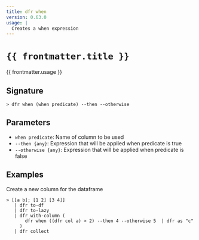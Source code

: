 ```yaml
---
title: dfr when
version: 0.63.0
usage: |
  Creates a when expression
---
```


<script>
  import { usePageFrontmatter } from '@vuepress/client';
  export default { computed: { frontmatter() { return usePageFrontmatter().value; } } }
</script>

# <code>{{ frontmatter.title }}</code>

<div style='white-space: pre-wrap;'>{{ frontmatter.usage }}</div>

## Signature

```> dfr when (when predicate) --then --otherwise```

## Parameters

 -  `when predicate`: Name of column to be used
 -  `--then {any}`: Expression that will be applied when predicate is true
 -  `--otherwise {any}`: Expression that will be applied when predicate is false

## Examples

Create a new column for the dataframe
```shell
> [[a b]; [1 2] [3 4]]
   | dfr to-df
   | dfr to-lazy
   | dfr with-column (
       dfr when ((dfr col a) > 2) --then 4 --otherwise 5  | dfr as "c"
     )
   | dfr collect
```
